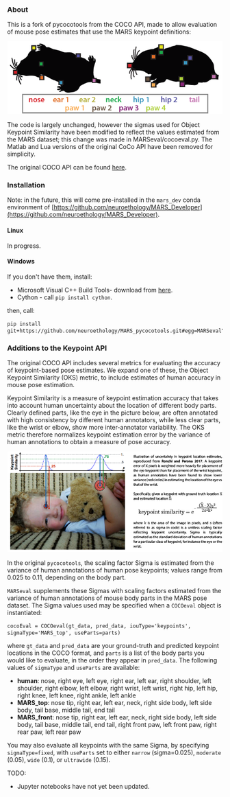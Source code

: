 ### About
This is a fork of pycocotools from the COCO API, made to allow evaluation of mouse pose estimates that use the MARS keypoint definitions:

![](docs/MARS_kpt_reference.png)

The code is largely unchanged, however the sigmas used for Object Keypoint Similarity have been modified to reflect the values estimated from the MARS dataset; this change was made in MARSeval/cocoeval.py. The Matlab and Lua versions of the original CoCo API have been removed for simplicity.

The original COCO API can be found [here](https://github.com/cocodataset/cocoapi).

### Installation
Note: in the future, this will come pre-installed in the `mars_dev` conda environment of [https://github.com/neuroethology/MARS_Developer](https://github.com/neuroethology/MARS_Developer).

#### Linux
In progress.

#### Windows
If you don't have them, install:
* Microsoft Visual C++ Build Tools- download from [here](https://visualstudio.microsoft.com/visual-cpp-build-tools/).
* Cython - call `pip install cython`.

then, call:
```
pip install git+https://github.com/neuroethology/MARS_pycocotools.git#egg=MARSeval^&subdirectory=PythonAPI
```

### Additions to the Keypoint API

The original COCO API includes several metrics for evaluating the accuracy of keypoint-based pose estimates. We expand one of these, the Object Keypoint Similarity (OKS) metric, to include estimates of human accuracy in mouse pose estimation.

Keypoint Similarity is a measure of keypoint estimation accuracy that takes into account human uncertainty about the location of different body parts. Clearly defined parts, like the eye in the picture below, are often annotated with high consistency by different human annotators, while less clear parts, like the wrist or elbow, show more inter-annotator variability. The OKS metric therefore normalizes keypoint estimation error by the variance of human annotations to obtain a measure of pose accuracy.


![](docs/keypoint_similarity.png)

In the original `pycocotools`, the scaling factor Sigma is estimated from the variance of human annotations of human pose keypoints; values range from 0.025 to 0.11, depending on the body part.

`MARSeval` supplements these Sigmas with scaling factors estimated from the variance of human annotations of mouse body parts in the MARS pose dataset. The Sigma values used may be specified when a `COCOeval` object is instantiated:

```
cocoEval = COCOeval(gt_data, pred_data, iouType='keypoints', sigmaType='MARS_top', useParts=parts)
```
where `gt_data` and `pred_data` are your ground-truth and predicted keypoint locations in the COCO format, and `parts` is a list of the body parts you would like to evaluate, in the order they appear in `pred_data`. The following values of `sigmaType` and `useParts` are available:

* **human**: nose, right eye, left eye, right ear, left ear, right shoulder, left shoulder, right elbow, left elbow, right wrist, left wrist, right hip, left hip, right knee, left knee, right ankle, left ankle
* **MARS_top**: nose tip, right ear, left ear, neck, right side body, left side body, tail base, middle tail, end tail
* **MARS_front**: nose tip, right ear, left ear, neck, right side body, left side body, tail base, middle tail, end tail, right front paw, left front paw, right rear paw, left rear paw

You may also evaluate all keypoints with the same Sigma, by specifying `sigmaType=fixed`, with `useParts` set to either `narrow` (sigma=0.025), `moderate` (0.05), `wide` (0.1), or `ultrawide` (0.15).            

TODO:
* Jupyter notebooks have not yet been updated.
